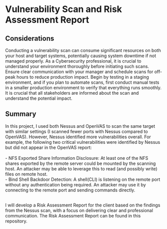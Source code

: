 <h1>Vulnerability Scan and Risk Assessment Report</h1>

<h2>Considerations</h2>

Conducting a vulnerability scan can consume significant resources on both your host and target systems, potentially causing system downtime if not managed properly. As a Cybersecurity professional, it is crucial to understand your environment thoroughly before initiating such scans. Ensure clear communication with your manager and schedule scans for off-peak hours to reduce production impact. Begin by testing in a staging environment, and if you plan to automate scans, first conduct manual tests in a smaller production environment to verify that everything runs smoothly. It is crucial that all stakeholders are informed about the scan and understand the potential impact.

<h2>Summary</h2>
In this project, I used both Nessus and OpenVAS to scan the same target with similar settings (I scanned fewer ports with Nessus compared to OpenVAS). However, Nessus identified more vulnerabilities overall. For example, the following two critical vulnerabilities were identified by Nessus but did not appear in the OpenVAS report:<br/>
<br/>- NFS Exported Share Information Disclosure: At least one of the NFS shares exported by the remote server could be mounted by the scanning host. An attacker may be able to leverage this to read (and possibly write) files on remote host.<br/>
- Bind Shell Backdoor Detection: A shell(CLI) is listening on the remote port without any authentication being required. An attacker may use it by connecting to the remote port and sending commands directly.<br/>

<br/> I will develop a Risk Assessment Report for the client based on the findings from the Nessus scan, with a focus on delivering clear and professional communication. The Risk Assessment Report can be found in this repository.<br/> 
